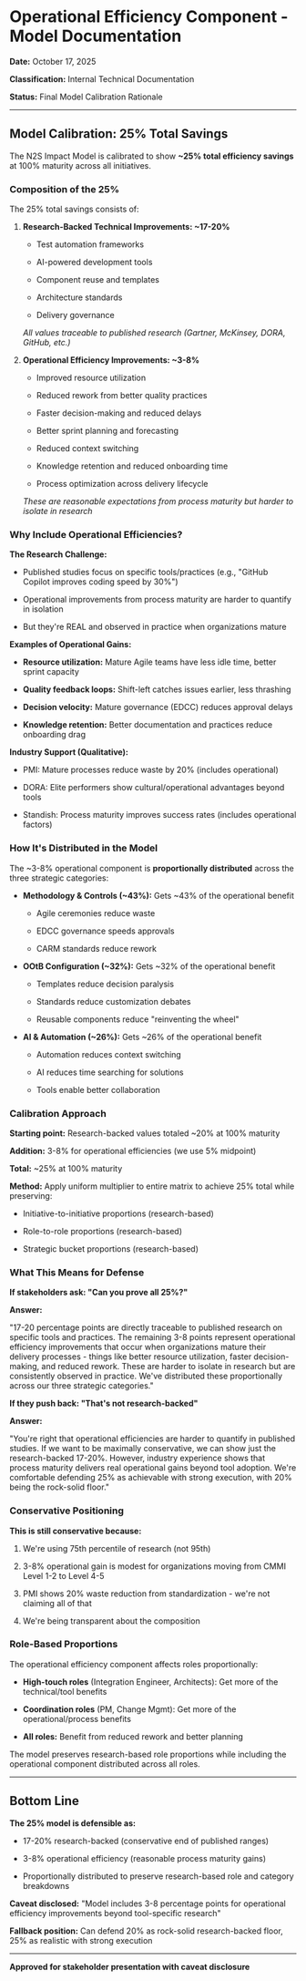 # Operational Efficiency Component - Model Documentation


**Date:** October 17, 2025

**Classification:** Internal Technical Documentation

**Status:** Final Model Calibration Rationale


---

## Model Calibration: 25% Total Savings

The N2S Impact Model is calibrated to show **~25% total efficiency savings** at 100% maturity across all initiatives.

### Composition of the 25%

The 25% total savings consists of:

1. **Research-Backed Technical Improvements: ~17-20%**

   - Test automation frameworks

   - AI-powered development tools

   - Component reuse and templates

   - Architecture standards

   - Delivery governance

   *All values traceable to published research (Gartner, McKinsey, DORA, GitHub, etc.)*

2. **Operational Efficiency Improvements: ~3-8%**

   - Improved resource utilization

   - Reduced rework from better quality practices

   - Faster decision-making and reduced delays

   - Better sprint planning and forecasting

   - Reduced context switching

   - Knowledge retention and reduced onboarding time

   - Process optimization across delivery lifecycle

   *These are reasonable expectations from process maturity but harder to isolate in research*

### Why Include Operational Efficiencies?


**The Research Challenge:**

- Published studies focus on specific tools/practices (e.g., "GitHub Copilot improves coding speed by 30%")

- Operational improvements from process maturity are harder to quantify in isolation

- But they're REAL and observed in practice when organizations mature


**Examples of Operational Gains:**

- **Resource utilization:** Mature Agile teams have less idle time, better sprint capacity

- **Quality feedback loops:** Shift-left catches issues earlier, less thrashing

- **Decision velocity:** Mature governance (EDCC) reduces approval delays

- **Knowledge retention:** Better documentation and practices reduce onboarding drag


**Industry Support (Qualitative):**

- PMI: Mature processes reduce waste by 20% (includes operational)

- DORA: Elite performers show cultural/operational advantages beyond tools

- Standish: Process maturity improves success rates (includes operational factors)

### How It's Distributed in the Model

The ~3-8% operational component is **proportionally distributed** across the three strategic categories:


- **Methodology & Controls (~43%):** Gets ~43% of the operational benefit

  - Agile ceremonies reduce waste

  - EDCC governance speeds approvals

  - CARM standards reduce rework


- **OOtB Configuration (~32%):** Gets ~32% of the operational benefit

  - Templates reduce decision paralysis

  - Standards reduce customization debates

  - Reusable components reduce "reinventing the wheel"


- **AI & Automation (~26%):** Gets ~26% of the operational benefit

  - Automation reduces context switching

  - AI reduces time searching for solutions

  - Tools enable better collaboration

### Calibration Approach


**Starting point:** Research-backed values totaled ~20% at 100% maturity


**Addition:** 3-8% for operational efficiencies (we use 5% midpoint)


**Total:** ~25% at 100% maturity


**Method:** Apply uniform multiplier to entire matrix to achieve 25% total while preserving:

- Initiative-to-initiative proportions (research-based)

- Role-to-role proportions (research-based)

- Strategic bucket proportions (research-based)

### What This Means for Defense


**If stakeholders ask: "Can you prove all 25%?"**


**Answer:**

"17-20 percentage points are directly traceable to published research on specific tools and practices. The remaining 3-8 points represent operational efficiency improvements that occur when organizations mature their delivery processes - things like better resource utilization, faster decision-making, and reduced rework. These are harder to isolate in research but are consistently observed in practice. We've distributed these proportionally across our three strategic categories."


**If they push back: "That's not research-backed"**


**Answer:**

"You're right that operational efficiencies are harder to quantify in published studies. If we want to be maximally conservative, we can show just the research-backed 17-20%. However, industry experience shows that process maturity delivers real operational gains beyond tool adoption. We're comfortable defending 25% as achievable with strong execution, with 20% being the rock-solid floor."

### Conservative Positioning


**This is still conservative because:**

1. We're using 75th percentile of research (not 95th)
2. 3-8% operational gain is modest for organizations moving from CMMI Level 1-2 to Level 4-5

3. PMI shows 20% waste reduction from standardization - we're not claiming all of that

4. We're being transparent about the composition

### Role-Based Proportions

The operational efficiency component affects roles proportionally:


- **High-touch roles** (Integration Engineer, Architects): Get more of the technical/tool benefits

- **Coordination roles** (PM, Change Mgmt): Get more of the operational/process benefits

- **All roles:** Benefit from reduced rework and better planning

The model preserves research-based role proportions while including the operational component distributed across all roles.


---

## Bottom Line


**The 25% model is defensible as:**

- 17-20% research-backed (conservative end of published ranges)

- 3-8% operational efficiency (reasonable process maturity gains)

- Proportionally distributed to preserve research-based role and category breakdowns


**Caveat disclosed:** "Model includes 3-8 percentage points for operational efficiency improvements beyond tool-specific research"


**Fallback position:** Can defend 20% as rock-solid research-backed floor, 25% as realistic with strong execution


---


**Approved for stakeholder presentation with caveat disclosure**

